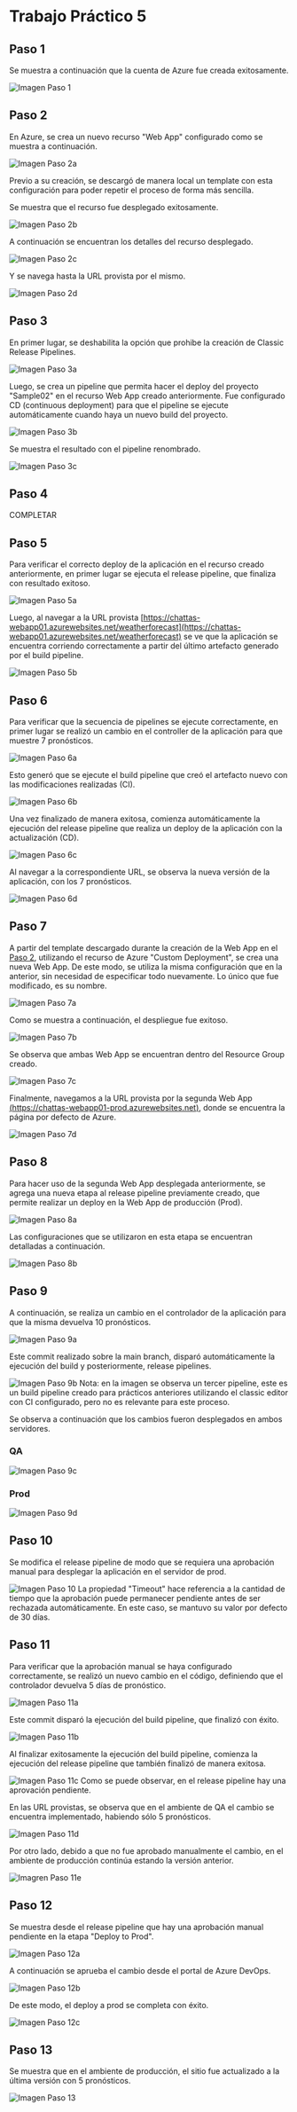 # Trabajo Práctico 5
## Paso 1
Se muestra a continuación que la cuenta de Azure fue creada exitosamente.

![Imagen Paso 1](Paso%201.jpg)

## Paso 2
En Azure, se crea un nuevo recurso "Web App" configurado como se muestra a continuación.

![Imagen Paso 2a](Paso%202a.jpg)

Previo a su creación, se descargó de manera local un template con esta configuración para poder repetir el proceso de forma más sencilla.

Se muestra que el recurso fue desplegado exitosamente.

![Imagen Paso 2b](Paso%202b.jpg)

A continuación se encuentran los detalles del recurso desplegado.

![Imagen Paso 2c](Paso%202c.jpg)

Y se navega hasta la URL provista por el mismo.

![Imagen Paso 2d](Paso%202d.jpg)

## Paso 3
En primer lugar, se deshabilita la opción que prohibe la creación de Classic Release Pipelines.

![Imagen Paso 3a](Paso%203a.jpg)

Luego, se crea un pipeline que permita hacer el deploy del proyecto "Sample02" en el recurso Web App creado anteriormente. Fue configurado CD (continuous deployment) para que el pipeline se ejecute automáticamente cuando haya un nuevo build del proyecto.

![Imagen Paso 3b](Paso%203b.jpg)

Se muestra el resultado con el pipeline renombrado.

![Imagen Paso 3c](Paso%203c.jpg)

## Paso 4
COMPLETAR

## Paso 5
Para verificar el correcto deploy de la aplicación en el recurso creado anteriormente, en primer lugar se ejecuta el release pipeline, que finaliza con resultado exitoso.

![Imagen Paso 5a](Paso%205a.jpg)

Luego, al navegar a la URL provista [https://chattas-webapp01.azurewebsites.net/weatherforecast](https://chattas-webapp01.azurewebsites.net/weatherforecast) se ve que la aplicación se encuentra corriendo correctamente a partir del último artefacto generado por el build pipeline.

![Imagen Paso 5b](Paso%205b.jpg)

## Paso 6
Para verificar que la secuencia de pipelines se ejecute correctamente, en primer lugar se realizó un cambio en el controller de la aplicación para que muestre 7 pronósticos.

![Imagen Paso 6a](Paso%206a.jpg)

Esto generó que se ejecute el build pipeline que creó el artefacto nuevo con las modificaciones realizadas (CI).

![Imagen Paso 6b](Paso%206b.jpg)

Una vez finalizado de manera exitosa, comienza automáticamente la ejecución del release pipeline que realiza un deploy de la aplicación con la actualización (CD).

![Imagen Paso 6c](Paso%206c.jpg)

Al navegar a la correspondiente URL, se observa la nueva versión de la aplicación, con los 7 pronósticos.

![Imagen Paso 6d](Paso%206d.jpg)

## Paso 7
A partir del template descargado durante la creación de la Web App en el [Paso 2](#paso-2), utilizando el recurso de Azure "Custom Deployment", se crea una nueva Web App. De este modo, se utiliza la misma configuración que en la anterior, sin necesidad de especificar todo nuevamente. Lo único que fue modificado, es su nombre.

![Imagen Paso 7a](Paso%207a.jpg)

Como se muestra a continuación, el despliegue fue exitoso.

![Imagen Paso 7b](Paso%207b.jpg)

Se observa que ambas Web App se encuentran dentro del Resource Group creado.

![Imagen Paso 7c](Paso%207c.jpg)

Finalmente, navegamos a la URL provista por la segunda Web App [(https://chattas-webapp01-prod.azurewebsites.net)](https://chattas-webapp01-prod.azurewebsites.net), donde se encuentra la página por defecto de Azure.

![Imagen Paso 7d](Paso%207d.jpg)

## Paso 8
Para hacer uso de la segunda Web App desplegada anteriormente, se agrega una nueva etapa al release pipeline previamente creado, que permite realizar un deploy en la Web App de producción (Prod).

![Imagen Paso 8a](paso%208a.jpg)

Las configuraciones que se utilizaron en esta etapa se encuentran detalladas a continuación.

![Imagen Paso 8b](Paso%208b.jpg)

## Paso 9
A continuación, se realiza un cambio en el controlador de la aplicación para que la misma devuelva 10 pronósticos.

![Imagen Paso 9a](Paso%209a.jpg)

Este commit realizado sobre la main branch, disparó automáticamente la ejecución del build y posteriormente, release pipelines.

![Imagen Paso 9b](Paso%209b.jpg)
Nota: en la imagen se observa un tercer pipeline, este es un build pipeline creado para prácticos anteriores utilizando el classic editor con CI configurado, pero no es relevante para este proceso.

Se observa a continuación que los cambios fueron desplegados en ambos servidores.

### QA
![Imagen Paso 9c](Paso%209c.jpg)

### Prod
![Imagen Paso 9d](Paso%209d.jpg)

## Paso 10
Se modifica el release pipeline de modo que se requiera una aprobación manual para desplegar la aplicación en el servidor de prod.

![Imagen Paso 10](Paso%2010.jpg)
La propiedad "Timeout" hace referencia a la cantidad de tiempo que la aprobación puede permanecer pendiente antes de ser rechazada automáticamente. En este caso, se mantuvo su valor por defecto de 30 días.

## Paso 11
Para verificar que la aprobación manual se haya configurado correctamente, se realizó un nuevo cambio en el código, definiendo que el controlador devuelva 5 días de pronóstico.

![Imagen Paso 11a](Paso%2011a.jpg)

Este commit disparó la ejecución del build pipeline, que finalizó con éxito.

![Imagen Paso 11b](Paso%2011b.jpg)

Al finalizar exitosamente la ejecución del build pipeline, comienza la ejecución del release pipeline que también finalizó de manera exitosa.

![Imagen Paso 11c](Paso%2011c.jpg)
Como se puede observar, en el release pipeline hay una aprovación pendiente.

En las URL provistas, se observa que en el ambiente de QA el cambio se encuentra implementado, habiendo sólo 5 pronósticos.

![Imagen Paso 11d](Paso%2011d.jpg)

Por otro lado, debido a que no fue aprobado manualmente el cambio, en el ambiente de producción continúa estando la versión anterior.

![Imagren Paso 11e](Paso%2011e.jpg)

## Paso 12
Se muestra desde el release pipeline que hay una aprobación manual pendiente en la etapa "Deploy to Prod".

![Imagen Paso 12a](Paso%2012a.jpg)

A continuación se aprueba el cambio desde el portal de Azure DevOps.

![Imagen Paso 12b](Paso%2012b.jpg)

De este modo, el deploy a prod se completa con éxito.

![Imagen Paso 12c](Paso%2012c.jpg)

## Paso 13
Se muestra que en el ambiente de producción, el sitio fue actualizado a la última versión con 5 pronósticos.

![Imagen Paso 13](Paso%2013.jpg)